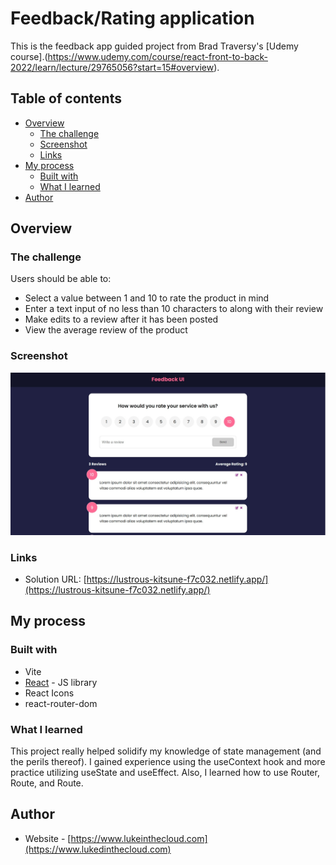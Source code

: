 # Feedback/Rating application

This is the feedback app guided project from Brad Traversy's [Udemy course].(https://www.udemy.com/course/react-front-to-back-2022/learn/lecture/29765056?start=15#overview).

## Table of contents

-   [Overview](#overview)
    -   [The challenge](#the-challenge)
    -   [Screenshot](#screenshot)
    -   [Links](#links)
-   [My process](#my-process)
    -   [Built with](#built-with)
    -   [What I learned](#what-i-learned)
-   [Author](#author)

## Overview

### The challenge

Users should be able to:

-   Select a value between 1 and 10 to rate the product in mind
-   Enter a text input of no less than 10 characters to along with their review
-   Make edits to a review after it has been posted
-   View the average review of the product

### Screenshot

![](./screenshot.jpg)

### Links

-   Solution URL: [https://lustrous-kitsune-f7c032.netlify.app/](https://lustrous-kitsune-f7c032.netlify.app/)

## My process

### Built with

-   Vite
-   [React](https://reactjs.org/) - JS library
-   React Icons
-   react-router-dom

### What I learned

This project really helped solidify my knowledge of state management (and the perils thereof). I gained experience using the useContext hook and more practice utilizing useState and useEffect. Also, I learned how to use Router, Route, and Route.

## Author

-   Website - [https://www.lukeinthecloud.com](https://www.lukedinthecloud.com)

